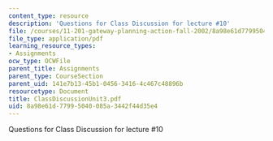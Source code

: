 ```yaml
---
content_type: resource
description: 'Questions for Class Discussion for lecture #10'
file: /courses/11-201-gateway-planning-action-fall-2002/8a98e61d77995040085a3442f44d35e4_ClassDiscussionUnit3.pdf
file_type: application/pdf
learning_resource_types:
- Assignments
ocw_type: OCWFile
parent_title: Assignments
parent_type: CourseSection
parent_uid: 141e7b13-45b1-0456-3416-4c467c48896b
resourcetype: Document
title: ClassDiscussionUnit3.pdf
uid: 8a98e61d-7799-5040-085a-3442f44d35e4
---
```

Questions for Class Discussion for lecture #10


